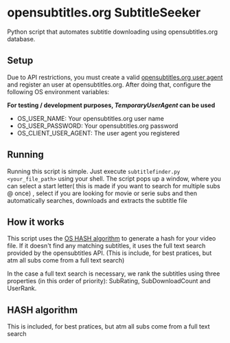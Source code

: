 # opensubtitles.org SubtitleSeeker

Python script that automates subtitle downloading using opensubtitles.org database.

## Setup

Due to API restrictions, you must create a valid [opensubtitles.org user agent](http://trac.opensubtitles.org/projects/opensubtitles/wiki/DevReadFirst) and register an user at opensubtitles.org. After doing that, configure the following OS environment variables:

**For testing / development purposes, *TemporaryUserAgent* can be used**

* OS_USER_NAME: Your opensubtitles.org user name
* OS_USER_PASSWORD: Your opensubtitles.org password
* OS_CLIENT_USER_AGENT: The user agent you registered

## Running

Running this script is simple. Just execute `subtitlefinder.py <your_file_path>` using your shell. The script pops up a window, where you can select a start letter( this is made if you want to search for multiple subs @ once) , select if you are looking for movie or serie subs and then automatically searches, downloads and extracts the subtitle file

## How it works

This script uses the [OS HASH algorithm](http://trac.opensubtitles.org/projects/opensubtitles/wiki/HashSourceCodes) to generate a hash for your video file. If it doesn't find any matching subtitles, it uses the full text search provided by the opensubtitles API. (This is include, for best pratices, but atm all subs come from a full text search)

In the case a full text search is necessary, we rank the subtitles using three properties (in this order of priority): SubRating, SubDownloadCount and UserRank.

## HASH algorithm

This is included, for best pratices, but atm all subs come from a full text search

